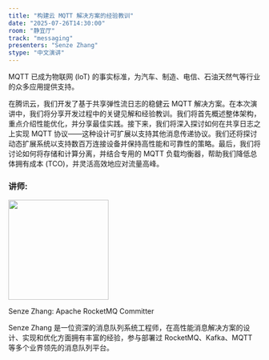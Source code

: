 ```yaml
---
title: "构建云 MQTT 解决方案的经验教训"
date: "2025-07-26T14:30:00"
room: "静宜厅"
track: "messaging"
presenters: "Senze Zhang"
stype: "中文演讲"
---
```


MQTT 已成为物联网 (IoT) 的事实标准，为汽车、制造、电信、石油天然气等行业的众多应用提供支持。

在腾讯云，我们开发了基于共享弹性流日志的稳健云 MQTT 解决方案。在本次演讲中，我们将分享开发过程中的关键见解和经验教训。我们将首先概述整体架构，重点介绍性能优化，并分享最佳实践。接下来，我们将深入探讨如何在共享日志之上实现 MQTT 协议——这种设计可扩展以支持其他消息传递协议。我们还将探讨动态扩展系统以支持数百万连接设备并保持高性能和可靠性的策略。最后，我们将讨论如何将存储和计算分离，并结合专用的 MQTT 负载均衡器，帮助我们降低总体拥有成本 (TCO)，并灵活高效地应对流量高峰。

### 讲师:

<img src="https://sessionize.com/image/8338-400o400o1-J1yXkRRbD17bMbsVpMyBw8.png" width="200" /><br/>

Senze Zhang: Apache RocketMQ Committer

Senze Zhang 是一位资深的消息队列系统工程师，在高性能消息解决方案的设计、实现和优化方面拥有丰富的经验，参与部署过 RocketMQ、Kafka、MQTT 等多个业界领先的消息队列平台。